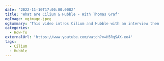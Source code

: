 ```yaml
---
date: '2022-11-10T17:00:00.000Z'
title: 'What are Cilium & Hubble - With Thomas Graf'
ogImage: ogimage.jpeg
ogSummary: 'This video intros Cilium and Hubble with an interview then dives into some tutorials'
categories:
  - How-To
externalUrl: 'https://www.youtube.com/watch?v=H5RqSAX-eo4'
tags:
  - Cilium
  - Hubble
---
```

